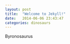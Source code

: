 ```yaml
---
layout: post
title:  "Welcome to Jekyll!"
date:   2014-06-06 23:43:47
categories: dinosaurs
---
```


Byronosaurus
